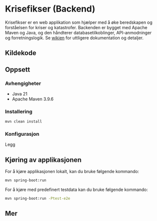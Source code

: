# Krisefikser (Backend)
Krisefikser er en web applikation som hjælper med å øke beredskapen og forståelsen for kriser og katastrofer. Backenden er bygget med Apache Maven og Java, og den håndterer databasetilkoblinger, API-anmodninger og forretningslogik. Se [wikien](https://github.com/aTrueYety/idatt2106-2025-09-backend/wiki) for uttligere dokumentation og detaljer.

## Kildekode

## Oppsett
### Avhengigheter
- Java 21
- Apache Maven 3.9.6


### Installering
```bash
mvn clean install
```

### Konfigurasjon
Legg


## Kjøring av applikasjonen
For å kjøre applikasjonen lokalt, kan du bruke følgende kommando:
```bash
mvn spring-boot:run
```

For å kjøre med predefinert testdata kan du bruke følgende kommando:
```bash
mvn spring-boot:run -Ptest-e2e
```

## Mer
